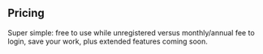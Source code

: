 <section>

# Pricing

Super simple: free to use while unregistered versus monthly/annual fee to login, save your work, plus extended features coming soon.

</section>


